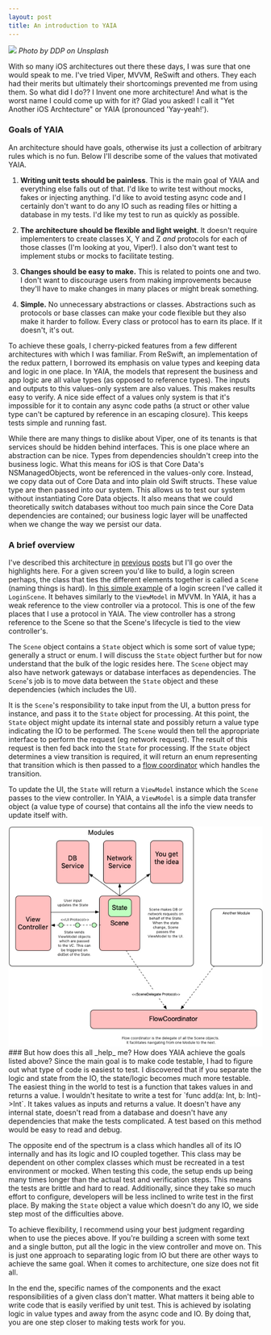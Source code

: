 ```yaml
---
layout: post
title: An introduction to YAIA
---
```

<img src="/images/fulls/ddp-hpLQb1pqPtE-unsplash.jpg" class="fit image">
<em>Photo by DDP on Unsplash</em>

With so many iOS architectures out there these days, I was sure that one would
speak to me. I've tried Viper, MVVM, ReSwift and others. They each had their
merits but ultimately their shortcomings prevented me from using them. So what
did I do?? I Invent one more architecture! And what is the worst name I could come
up with for it? Glad you asked! I call it "Yet Another iOS Archtecture" or YAIA
(pronounced 'Yay-yeah!'). 

### Goals of YAIA
An architecture should have goals, otherwise its just
a collection of arbitrary rules which is no fun. Below I'll describe some of the
values that motivated YAIA.
1. **Writing unit tests should be painless**. This is the main goal of YAIA and
everything else falls out of that. I'd like to write test without mocks, fakes
or injecting anything. I'd like to avoid testing async code and I certainly
don't want to do any IO such as reading files or hitting a database in my
tests. I'd like my test to run as quickly as possible. 

2. **The architecture should be flexible and light weight**. It doesn't require
   implementers to create classes X, Y and Z _and_ protocols for each of those
   classes (I'm looking at you, Viper!). I also don't want test to implement
   stubs or mocks to facilitate testing.

3. **Changes should be easy to make.** This is related to points one and two. I
   don't want to discourage users from making improvements because they'll have
   to make changes in many places or might break something. 

4. **Simple.** No unnecessary abstractions or classes. Abstractions such as
   protocols or base classes can make your code flexible but they also make it
   harder to follow. Every class or protocol has to earn its
   place. If it doesn't, it's out.

To achieve these goals, I cherry-picked features from a few different
architectures with which I was familiar. From ReSwift,
an implementation of the redux pattern, I borrowed its emphasis on value types
and keeping data and logic in one place. In YAIA, the models that represent the business
and app logic are all value types (as opposed to reference types). The inputs
and outputs to this values-only system are also values. This makes results easy to
verify. A nice side effect of a values only system is that it's impossible for it
to contain any async code paths (a struct or other value type can't be captured
by reference in an escaping closure). This keeps tests simple and running fast.

While there are many things to dislike about Viper, one of its tenants is that
services should be hidden behind interfaces. This is one place where an
abstraction can be nice. Types from dependencies shouldn't creep into the
business logic. What this means for iOS is that Core Data's NSManagedObjects,
wont be referenced in the values-only core. Instead, we copy data out of Core
Data and into plain old Swift structs. These value type are then passed into our
system. This allows us to test our system without instantiating Core Data
objects. It also means that we could theoretically switch databases without too
much pain since the Core Data dependencies are contained; our business logic
layer will be unaffected when we change the way we persist our data.

### A brief overview
I've described this architecture [in](/2017/10/04/pt-1-effective-testing/)
[previous](/2018/05/08/pt-2-testable-swift/)
[posts](/2018/05/31/pt-3-swift-testability-by-example/) but I'll go over the
highlights here. For a given screen you'd like to build, a login screen
perhaps, the class that ties the different elements together is called a
`Scene` (naming things is hard). In [this simple
example](https://github.com/Tylerc230/LoginExample) of a login screen I've
called it `LoginScene`. It behaves similarly to the `ViewModel` in MVVM. In
YAIA, it has a weak reference to the view controller via a protocol. This is
one of the few places that I use a protocol in YAIA. The view controller has a
strong reference to the Scene so that the Scene's lifecycle is tied to the view
controller's. 

The `Scene` object contains a `State` object which is some sort of value type;
generally a struct or enum. I will discuss the `State` object further but
for now understand that the bulk of the logic resides here. The
`Scene` object may also have network gateways or database interfaces as
dependencies. The `Scene`'s job is to move data between the `State` object and
these dependencies (which includes the UI).

It is the `Scene`'s responsibility to take input from the UI, a button press
for instance, and pass it to the `State` object for processing. At this point,
the `State` object might update its internal state and possibly return a
value type indicating the IO to be performed. The `Scene` would then tell the
appropriate interface to perform the request (eg network request).
The result of this request is then fed back into the `State` for processing.
If the `State` object determines a view transition is required, it will return
an enum representing that transition which is then passed to a [flow
coordinator](http://khanlou.com/2015/10/coordinators-redux/) which handles the
transition.

To update the UI, the `State` will return a `ViewModel` instance which the
`Scene` passes to the view controller. In YAIA, a `ViewModel` is a simple data
transfer object (a value type of course) that contains all the info the view
needs to update itself with. 

<img src="/images/fulls/YAIA.jpg" class="fit image">
### But how does this all _help_ me?
How does YAIA achieve the goals listed above? Since the main
goal is to make code testable, I had to figure out what type of code
is easiest to test. I discovered that if you separate the logic and state 
from the IO, the state/logic  becomes much more testable. The
easiest thing in the world to test is a function that takes values in and
returns a value. I wouldn't hesitate to write a test for `func add(a: Int, b:
Int)->Int`. It takes values as inputs and returns a value. It doesn't
have any internal state, doesn't read from a database and doesn't have any
dependencies that make the tests complicated. A test based on this method would
be easy to read and debug. 

The opposite end of the spectrum is a class which handles all of its IO
internally and has its logic and IO coupled together. This class
may be dependent on other complex classes which must be recreated in a test
environment or mocked. When testing this code, the setup ends up being
many times longer than the actual test and verification steps. This means the tests
are brittle and hard to read. Additionally, since they take so much effort to
configure, developers will be less inclined to write test in the first
place. By making the `State` object a value which doesn't do any IO, we
side step most of the difficulties above.

To achieve flexibility, I recommend using your best judgment regarding when to
use the pieces above.  If you're building a screen with some text and a single button,
put all the logic in the view controller and move on. This is just one
approach to separating logic from IO but there are other ways to achieve the
same goal. When it comes to architecture, one size does not fit all.

In the end the, specific names of the components and the exact
responsibilities of a given class don't matter. What matters it being able to
write code that is easily verified by unit test. This is achieved by isolating
logic in value types and away from the async code and IO. By doing that, you
are one step closer to making tests work for you.
